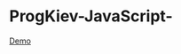# ProgKiev-JavaScript-
[Demo](https://nichteros.github.io/ProgKiev-JavaScript-/Lesson%2011/index.)


